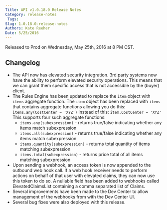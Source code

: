 ```yaml
---
Title: API v1.0.18.0 Release Notes
Category: release-notes
 Tags: 
Slug: 1.0.18.0-release-notes
Authors: Kate Reeher
Date: 5/25/2016
---
```


Released to Prod on Wednesday, May 25th, 2016 at 8 PM CST.

## Changelog
- The API now has elevated security integration. 3rd party systems now have the ability to perform elevated security operations. This means that we can grant them specific access that is not accessible by the (buyer) client.
- The Rules Engine has been updated to replace the `item` object with `items` aggregate function. The `item` object has been replaced with `items` that contains aggregate functions allowing you do this: `items.any(CostCenter = 'XYZ')` instead of this: `item.CostCenter = 'XYZ'` This supports four such aggregate functions: 
	- `items.any(subexpression)` - returns true/false indicating whether any items match subexpression 
	- `items.all(subexpression)` - returns true/false indicating whether any items match subexpression 
	- `items.quantity(subexpression)` - returns total quantity of items matching subexpression
	- `items.total(subexpression)` - returns price total of all items matching subexpression
- Upon sending a webhook, an access token is now appended to the outbound web hook call. If a web hook receiver needs to perform actions on behalf of that user with elevated claims, they can now use this token to do so. A nullable field has been added to webhooks called ElevatedClaimsList containing a comma separated list of Claims. 
- Several improvements have been made to the Dev Center to allow management of the webhooks from with the Dev Center UI. 
- Several bug fixes were also deployed with this release.
